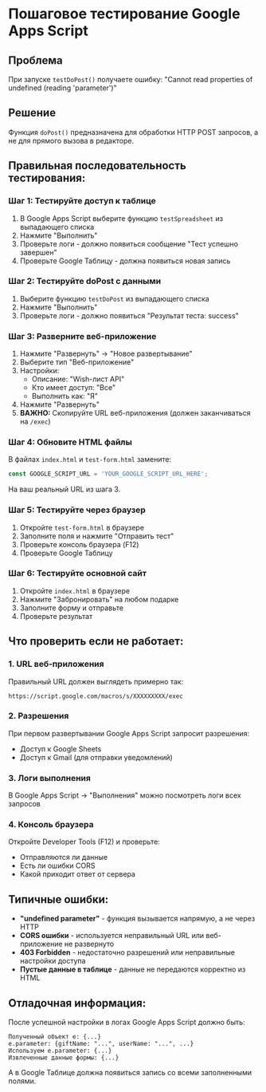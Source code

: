 # Пошаговое тестирование Google Apps Script

## Проблема
При запуске `testDoPost()` получаете ошибку: "Cannot read properties of undefined (reading 'parameter')"

## Решение
Функция `doPost()` предназначена для обработки HTTP POST запросов, а не для прямого вызова в редакторе.

## Правильная последовательность тестирования:

### Шаг 1: Тестируйте доступ к таблице
1. В Google Apps Script выберите функцию `testSpreadsheet` из выпадающего списка
2. Нажмите "Выполнить"
3. Проверьте логи - должно появиться сообщение "Тест успешно завершен"
4. Проверьте Google Таблицу - должна появиться новая запись

### Шаг 2: Тестируйте doPost с данными
1. Выберите функцию `testDoPost` из выпадающего списка
2. Нажмите "Выполнить"
3. Проверьте логи - должно появиться "Результат теста: success"

### Шаг 3: Разверните веб-приложение
1. Нажмите "Развернуть" → "Новое развертывание"
2. Выберите тип "Веб-приложение"
3. Настройки:
   - Описание: "Wish-лист API"
   - Кто имеет доступ: "Все"
   - Выполнить как: "Я"
4. Нажмите "Развернуть"
5. **ВАЖНО:** Скопируйте URL веб-приложения (должен заканчиваться на `/exec`)

### Шаг 4: Обновите HTML файлы
В файлах `index.html` и `test-form.html` замените:
```javascript
const GOOGLE_SCRIPT_URL = 'YOUR_GOOGLE_SCRIPT_URL_HERE';
```
На ваш реальный URL из шага 3.

### Шаг 5: Тестируйте через браузер
1. Откройте `test-form.html` в браузере
2. Заполните поля и нажмите "Отправить тест"
3. Проверьте консоль браузера (F12)
4. Проверьте Google Таблицу

### Шаг 6: Тестируйте основной сайт
1. Откройте `index.html` в браузере
2. Нажмите "Забронировать" на любом подарке
3. Заполните форму и отправьте
4. Проверьте результат

## Что проверить если не работает:

### 1. URL веб-приложения
Правильный URL должен выглядеть примерно так:
```
https://script.google.com/macros/s/XXXXXXXXX/exec
```

### 2. Разрешения
При первом развертывании Google Apps Script запросит разрешения:
- Доступ к Google Sheets
- Доступ к Gmail (для отправки уведомлений)

### 3. Логи выполнения
В Google Apps Script → "Выполнения" можно посмотреть логи всех запросов

### 4. Консоль браузера
Откройте Developer Tools (F12) и проверьте:
- Отправляются ли данные
- Есть ли ошибки CORS
- Какой приходит ответ от сервера

## Типичные ошибки:

- **"undefined parameter"** - функция вызывается напрямую, а не через HTTP
- **CORS ошибки** - используется неправильный URL или веб-приложение не развернуто
- **403 Forbidden** - недостаточно разрешений или неправильные настройки доступа
- **Пустые данные в таблице** - данные не передаются корректно из HTML

## Отладочная информация:

После успешной настройки в логах Google Apps Script должно быть:
```
Полученный объект e: {...}
e.parameter: {giftName: "...", userName: "...", ...}
Используем e.parameter: {...}
Извлеченные данные формы: {...}
```

А в Google Таблице должна появиться запись со всеми заполненными полями.
